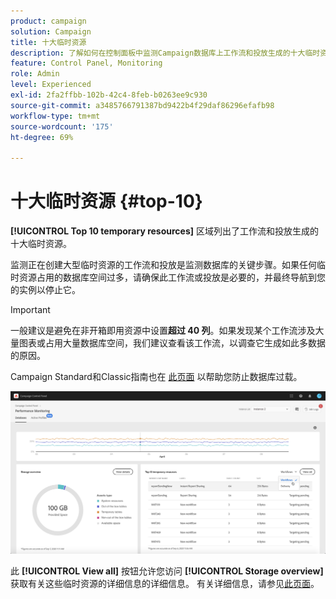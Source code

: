 ```yaml
---
product: campaign
solution: Campaign
title: 十大临时资源
description: 了解如何在控制面板中监测Campaign数据库上工作流和投放生成的十大临时资源。
feature: Control Panel, Monitoring
role: Admin
level: Experienced
exl-id: 2fa2ffbb-102b-42c4-8feb-b0263ee9c930
source-git-commit: a3485766791387bd9422b4f29daf86296efafb98
workflow-type: tm+mt
source-wordcount: '175'
ht-degree: 69%

---
```


# 十大临时资源 {#top-10}

**[!UICONTROL Top 10 temporary resources]** 区域列出了工作流和投放生成的十大临时资源。

监测正在创建大型临时资源的工作流和投放是监测数据库的关键步骤。如果任何临时资源占用的数据库空间过多，请确保此工作流或投放是必要的，并最终导航到您的实例以停止它。

>[!IMPORTANT]
>
>一般建议是避免在非开箱即用资源中设置&#x200B;**超过 40 列**。如果发现某个工作流涉及大量图表或占用大量数据库空间，我们建议查看该工作流，以调查它生成如此多数据的原因。
>
>Campaign Standard和Classic指南也在 [此页面](database-preventing-overload.md) 以帮助您防止数据库过载。

![](assets/database-top10.png)

此 **[!UICONTROL View all]** 按钮允许您访问 **[!UICONTROL Storage overview]** 获取有关这些临时资源的详细信息的详细信息。 有关详细信息，请参见[此页面](database-storage-overview.md)。
